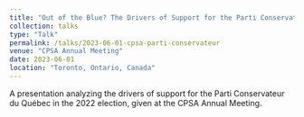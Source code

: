 ```yaml
---
title: "Out of the Blue? The Drivers of Support for the Parti Conservateur du Québec in the 2022 Election (with E. Bélanger)"
collection: talks
type: "Talk"
permalink: /talks/2023-06-01-cpsa-parti-conservateur
venue: "CPSA Annual Meeting"
date: 2023-06-01
location: "Toronto, Ontario, Canada"
---
```


A presentation analyzing the drivers of support for the Parti Conservateur du Québec in the 2022 election, given at the CPSA Annual Meeting.
